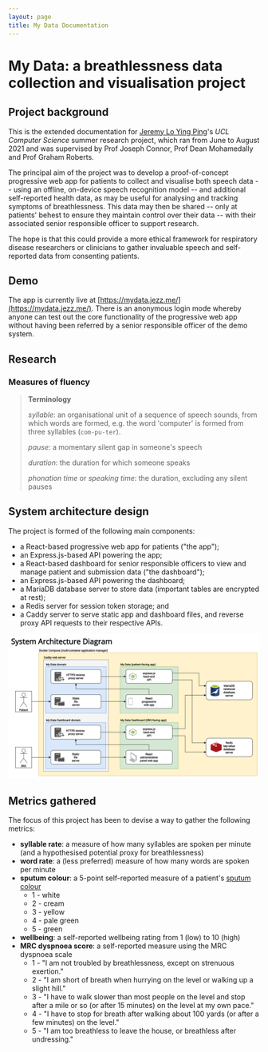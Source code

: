 ```yaml
---
layout: page
title: My Data Documentation
---
```



# My Data: a breathlessness data collection and visualisation project

## Project background

This is the extended documentation for [Jeremy Lo Ying Ping](https://jezz.me/)'s _UCL Computer Science_ summer research project, which ran from June to August 2021 and was supervised by Prof Joseph Connor, Prof Dean Mohamedally and Prof Graham Roberts.

The principal aim of the project was to develop a proof-of-concept progressive web app for patients to collect and visualise both speech data -- using an offline, on-device speech recognition model -- and additional self-reported health data, as may be useful for analysing and tracking symptoms of breathlessness. This data may then be shared -- only at patients' behest to ensure they maintain control over their data -- with their associated senior responsible officer to support research.

The hope is that this could provide a more ethical framework for respiratory disease researchers or clinicians to gather invaluable speech and self-reported data from consenting patients.

## Demo

The app is currently live at [https://mydata.jezz.me/](https://mydata.jezz.me/). There is an anonymous login mode whereby anyone can test out the core functionality of the progressive web app without having been referred by a senior responsible officer of the demo system.

## Research

### Measures of fluency

> **Terminology**
>
> *syllable*: an organisational unit of a sequence of speech sounds, from which words are formed, e.g. the word 'computer' is formed from three syllables (`com-pu-ter`).
>
> *pause*: a momentary silent gap in someone's speech
>
> *duration*: the duration for which someone speaks
>
> *phonation time* or *speaking time*: the duration, excluding any silent pauses



## System architecture design

The project is formed of the following main components:
- a React-based progressive web app for patients ("the app");
- an Express.js-based API powering the app;
- a React-based dashboard for senior responsible officers to view and manage patient and submission data ("the dashboard");
- an Express.js-based API powering the dashboard;
- a MariaDB database server to store data (important tables are encrypted at rest);
- a Redis server for session token storage; and
- a Caddy server to serve static app and dashboard files, and reverse proxy API requests to their respective APIs.

![system architecture diagram](system-architecture.png)


## Metrics gathered

The focus of this project has been to devise a way to gather the following metrics:
- **syllable rate**: a measure of how many syllables are spoken per minute (and a hypothesised potential proxy for breathlessness)
- **word rate**: a (less preferred) measure of how many words are spoken per minute
- **sputum colour**: a 5-point self-reported measure of a patient's [sputum colour](https://www.nbt.nhs.uk/sites/default/files/attachments/COPD%20Rescue%20Pack_NBT002760.pdf)
  - 1 - white
  - 2 - cream
  - 3 - yellow
  - 4 - pale green
  - 5 - green
- **wellbeing**: a self-reported wellbeing rating from 1 (low) to 10 (high)
- **MRC dyspnoea score**: a self-reported measure using the MRC dyspnoea scale
  - 1 - "I am not troubled by breathlessness, except on strenuous exertion."
  - 2 - "I am short of breath when hurrying on the level or walking up a slight hill."
  - 3 - "I have to walk slower than most people on the level and stop after a mile or so (or after 15 minutes) on the level at my own pace."
  - 4 - "I have to stop for breath after walking about 100 yards (or after a few minutes) on the level."
  - 5 - "I am too breathless to leave the house, or breathless after undressing."

